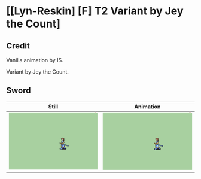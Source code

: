 # [\[Lyn-Reskin\] \[F\] T2 Variant by Jey the Count]

## Credit

Vanilla animation by IS.

Variant by Jey the Count.

## Sword

| Still | Animation |
| :---: | :-------: |
| ![Sword still](./Sword_000.png) | ![Sword animation](./Sword.gif) |
